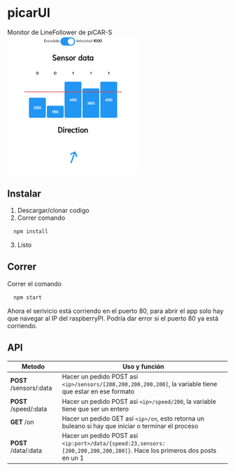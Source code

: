 # picarUI
Monitor de LineFollower de piCAR-S
<img src="capture.PNG" alt="capture" width="300"/>
## Instalar
1. Descargar/clonar codigo
2. Correr comando 
```bash
  npm install
```
3. Listo

## Correr
Correr el comando
```bash
  npm start
```
Ahora el serivicio está corriendo en el puerto 80, para abrir el app solo hay que navegar al IP del raspberryPI.
Podría dar error si el puerto 80 ya está corriendo.

## API
| Metodo                  | Uso y función                                                                                                           |
|-------------------------|-------------------------------------------------------------------------------------------------------------------------|
| **POST** /sensors/:data | Hacer un pedido POST así `<ip>/sensors/[200,200,200,200,200]`, la variable tiene que estar en ese formato               |
| **POST** /speed/:data   | Hacer un pedido POST así `<ip>/speed/200`, la variable tiene que ser un entero                                          |
| **GET** /on             | Hacer un pedido GET así `<ip>/on`, esto retorna un buleano si hay que iniciar o terminar el proceso                     |
| **POST** /data/:data    | Hacer un pedido POST así `<ip:port>/data/{speed:23,sensors:[200,200,200,200,200]}`. Hace los primeros dos posts en un 1 |